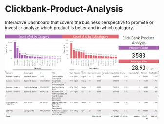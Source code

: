 # Clickbank-Product-Analysis
Interactive Dashboard that covers the business perspective to promote or invest or analyze which product is better and in which category.

  <img src="/images/Screenshot.jpg"/>
